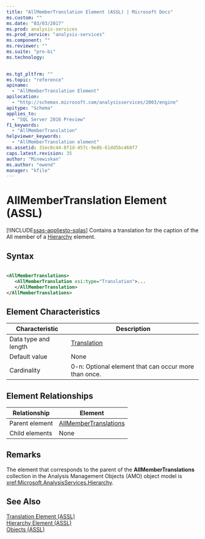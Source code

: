 ```yaml
---
title: "AllMemberTranslation Element (ASSL) | Microsoft Docs"
ms.custom: ""
ms.date: "03/03/2017"
ms.prod: analysis-services
ms.prod_service: "analysis-services"
ms.component: ""
ms.reviewer: ""
ms.suite: "pro-bi"
ms.technology: 
  

ms.tgt_pltfrm: ""
ms.topic: "reference"
apiname: 
  - "AllMemberTranslation Element"
apilocation: 
  - "http://schemas.microsoft.com/analysisservices/2003/engine"
apitype: "Schema"
applies_to: 
  - "SQL Server 2016 Preview"
f1_keywords: 
  - "AllMemberTranslation"
helpviewer_keywords: 
  - "AllMemberTranslation element"
ms.assetid: 31ec0c44-8f1d-457c-9e8b-61dd5bc468f7
caps.latest.revision: 35
author: "Minewiskan"
ms.author: "owend"
manager: "kfile"
---
```

# AllMemberTranslation Element (ASSL)
[!INCLUDE[ssas-appliesto-sqlas](../../../includes/ssas-appliesto-sqlas.md)]
  Contains a translation for the caption of the All member of a [Hierarchy](../../../analysis-services/scripting/objects/hierarchy-element-assl.md) element.  
  
## Syntax  
  
```xml  
  
<AllMemberTranslations>  
   <AllMemberTranslation xsi:type="Translation">...  
   </AllMemberTranslation>  
</AllMemberTranslations>  
```  
  
## Element Characteristics  
  
|Characteristic|Description|  
|--------------------|-----------------|  
|Data type and length|[Translation](../../../analysis-services/scripting/objects/translation-element-assl.md)|  
|Default value|None|  
|Cardinality|0-n: Optional element that can occur more than once.|  
  
## Element Relationships  
  
|Relationship|Element|  
|------------------|-------------|  
|Parent element|[AllMemberTranslations](../../../analysis-services/scripting/collections/allmembertranslations-element-assl.md)|  
|Child elements|None|  
  
## Remarks  
 The element that corresponds to the parent of the **AllMemberTranslations** collection in the Analysis Management Objects (AMO) object model is <xref:Microsoft.AnalysisServices.Hierarchy>.  
  
## See Also  
 [Translation Element &#40;ASSL&#41;](../../../analysis-services/scripting/objects/translation-element-assl.md)   
 [Hierarchy Element &#40;ASSL&#41;](../../../analysis-services/scripting/objects/hierarchy-element-assl.md)   
 [Objects &#40;ASSL&#41;](../../../analysis-services/scripting/objects/objects-assl.md)  
  
  
